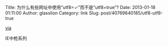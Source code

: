 Title: 为什么有些网址中使用“utf8=✓”而不是“utf8=true”?
Date: 2013-01-18 01:11:00
Author: glasslion
Category: link
Slug: post/40769640185/utf8-utf8-true

[via](http://programmers.stackexchange.com/questions/168751/is-the-use-of-utf8-preferable-to-utf8-true?newsletter=1&nlcode=44917%7c4830)

IE中枪系列
